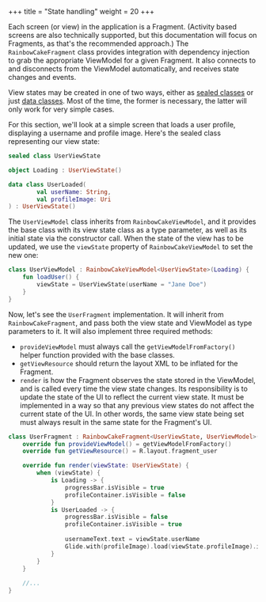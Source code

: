 +++
title = "State handling"
weight = 20
+++

Each screen (or view) in the application is a Fragment. (Activity based screens are also technically supported, but this documentation will focus on Fragments, as that's the recommended approach.) The `RainbowCakeFragment` class provides integration with dependency injection to grab the appropriate ViewModel for a given Fragment. It also connects to and disconnects from the ViewModel automatically, and receives state changes and events.

View states may be created in one of two ways, either as [sealed classes](/content/viewstate/sealed-class.md) or just [data classes](/content/viewstate/data-class.md). Most of the time, the former is necessary, the latter will only work for very simple cases.

For this section, we'll look at a simple screen that loads a user profile, displaying a username and profile image. Here's the sealed class representing our view state:

```kotlin
sealed class UserViewState

object Loading : UserViewState()

data class UserLoaded(
        val userName: String,
        val profileImage: Uri
) : UserViewState()
```

The `UserViewModel` class inherits from `RainbowCakeViewModel`, and it provides the base class with its view state class as a type parameter, as well as its initial state via the constructor call. When the state of the view has to be updated, we use the `viewState` property of `RainbowCakeViewModel` to set the new one:

```kotlin
class UserViewModel : RainbowCakeViewModel<UserViewState>(Loading) {
    fun loadUser() {
        viewState = UserViewState(userName = "Jane Doe")
    }
}
```

Now, let's see the `UserFragment` implementation. It will inherit from `RainbowCakeFragment`, and pass both the view state and ViewModel as type parameters to it. It will also implement three required methods:
- `provideViewModel` must always call the `getViewModelFromFactory()` helper function provided with the base classes.
- `getViewResource` should return the layout XML to be inflated for the Fragment.
- `render` is how the Fragment observes the state stored in the ViewModel, and is called every time the view state changes. Its responsibility is to update the state of the UI to reflect the current view state. It must be implemented in a way so that any previous view states do not affect the current state of the UI. In other words, the same view state being set must always result in the same state for the Fragment's UI.

```kotlin
class UserFragment : RainbowCakeFragment<UserViewState, UserViewModel>() {
    override fun provideViewModel() = getViewModelFromFactory()
    override fun getViewResource() = R.layout.fragment_user

    override fun render(viewState: UserViewState) {
        when (viewState) {
            is Loading -> {
                progressBar.isVisible = true
                profileContainer.isVisible = false
            }
            is UserLoaded -> {
                progressBar.isVisible = false
                profileContainer.isVisible = true
                
                usernameText.text = viewState.userName
                Glide.with(profileImage).load(viewState.profileImage).into(profileImage)
            }
        }          
    }
    
    //...
}
```
